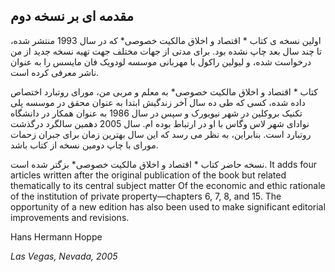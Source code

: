 ## مقدمه ای بر نسخه دوم

اولین نسخه ی کتاب * اقتصاد و اخلاق مالکیت خصوصی* که در سال 1993 منتشر شده، تا چند سال بعد چاپ نشده بود. برای مدتی از جهات مختلف جهت تهیه نسخه جدید از من درخواست شده، و لیولین راکول با مهربانی موسسه لودویک فان مایسس را به عنوان ناشر معرفی کرده است.

کتاب * اقتصاد و اخلاق مالکیت خصوصی* به معلم و مربی من، مورای روتبارد اختصاص داده شده، کسی که طی ده سال آخر زندگیش ابتدا به عنوان محقق در موسسه پلی تکنیک بروکلین در شهر نیویورک و سپس در سال 1986 به عنوان همکار در دانشگاه نوادای شهر لاس وگاس با او در ارتباط بوده ام. سال 2005 دهمین سالگرد درگذشت روتبارد است. بنابراین، به نظر می رسد که این سال بهترین زمان برای جبران زحمات مورای با چاپ دومین نسخه از کتاب باشد.

نسخه حاضر کتاب * اقتصاد و اخلاق مالکیت خصوصی* بزگتر شده است. It adds four articles written after the original publication of the book but related thematically to its central subject matter Of the economic and ethic rationale of the institution of private property—chapters 6, 7, 8, and 15. The opportunity of a new edition has also been used to make significant editorial improvements and revisions.

Hans Hermann Hoppe

*Las Vegas, Nevada, 2005*